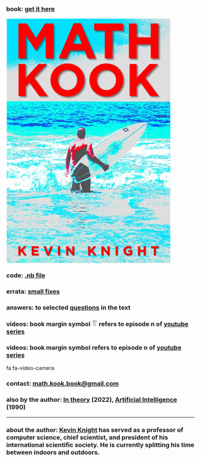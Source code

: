 

### book: <a href="https://www.amazon.com/gp/product/B0B92QRT3D/ref=ox_sc_saved_image_1?smid=A1Y53T3O3Q25L8&psc=1">get it here</a>

<a href="https://www.amazon.com/gp/product/B0B92QRT3D/ref=ox_sc_saved_image_1?smid=A1Y53T3O3Q25L8&psc=1">
  <IMG ALIGN=CENTER SRC="mk-cover-pg.jpg"> 
    </a>
  
### code: <a href="math-kook.nb">.nb file</a>

### errata: <a href="errata.html">small fixes</a>

### answers: to selected <a href="questions.html">questions</a> in the text

### videos: book margin symbol <IMG width=15em SRC="video-n.jpg"> refers to episode n of <a href="https://www.youtube.com/playlist?list=PL4lTtiG6es54CW3vr5yKm99TcTLAaE0kE">youtube series</a>
  
### videos: book margin symbol <i class='fa fa-video-camera'></i> refers to episode n of <a href="https://www.youtube.com/playlist?list=PL4lTtiG6es54CW3vr5yKm99TcTLAaE0kE">youtube series</a>
  
  fa fa-video-camera
 
  
### contact: <a href="mailto:math.kook.book@gmail.com">math.kook.book@gmail.com</a>

### also by the author: <a href="https://www.amazon.com/gp/product/B0B92HRJWG/ref=crt_ewc_img_dp_1?ie=UTF8&psc=1&smid=ATVPDKIKX0DER">In theory</a> (2022), <a href="https://www.amazon.com/Artificial-Intelligence-Elaine-Rich/dp/0070522634/ref=sr_1_2?crid=14AZ5I9B1ISN1&amp;keywords=kevin+knight+artificial+intelligence&amp;qid=1659386396&amp;sprefix=kevin+knight+artificial+intelligenc%2Caps%2C161&amp;sr=8-2)">Artificial Intelligence</a> (1990)

<hr>
  
### about the author: <a href="https://kevincrawfordknight.github.io/">Kevin Knight</a> has served as a professor of computer science, chief scientist, and president of his international scientific society. He is currently splitting his time between indoors and outdoors. 


